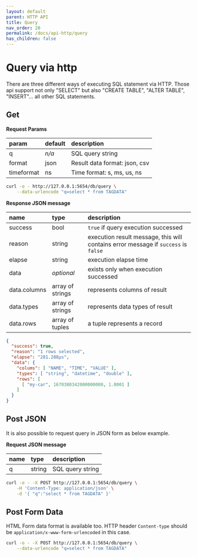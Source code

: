 ```yaml
---
layout: default
parent: HTTP API
title: Query
nav_order: 20
permalink: /docs/api-http/query
has_children: false
---
```


# Query via http

There are three different ways of executing SQL statement via HTTP.
Those api support not only "SELECT" but also "CREATE TABLE", "ALTER TABLE", "INSERT"... all other SQL statements.

## Get

**Request Params**

| param       | default | description                   |
|:----------- |---------|:----------------------------- |
| q           | _n/a_   | SQL query string              |
| format      | json    | Result data format: json, csv |
| timeformat  | ns      | Time format: s, ms, us, ns    |

```sh
curl -o - http://127.0.0.1:5654/db/query \
    --data-urlencode "q=select * from TAGDATA"
```

**Response JSON message**

| name         | type       |  description                        |
|:------------ |:-----------|:------------------------------------|
| success      | bool       | `true` if query execution successed |
| reason       | string     | execution result message, this will contains error message if `success` is `false`  |
| elapse       | string     | execution elapse time                 |
| data         | _optional_ | exists only when execution successed  |
| data.columns | array of strings | represents columns of result    |
| data.types   | array of strings | represents data types of result |
| data.rows    | array of tuples  | a tuple represents a record     |

```json
{
  "success": true,
  "reason": "1 rows selected",
  "elapse": "281.288µs",
  "data": {
    "colums": [ "NAME", "TIME", "VALUE" ],
    "types": [ "string", "datetime", "double" ],
    "rows": [
      [ "my-car", 1670380342000000000, 1.0001 ]
    ]
  }
}

```

## Post JSON

It is also possible to request query in JSON form as below example.

**Request JSON message**

| name         | type       |  description                        |
|:------------ |:-----------|:------------------------------------|
| q            | string     | SQL query string                    |

```sh
curl -o - -X POST http://127.0.0.1:5654/db/query \
    -H 'Content-Type: application/json' \
    -d '{ "q":"select * from TAGDATA" }'
```

## Post Form Data

HTML Form data format is available too. HTTP header `Content-type` should be `application/x-www-form-urlencoded` in this case.

```sh
curl -o - -X POST http://127.0.0.1:5654/db/query \
    --data-urlencode "q=select * from TAGDATA"
```
